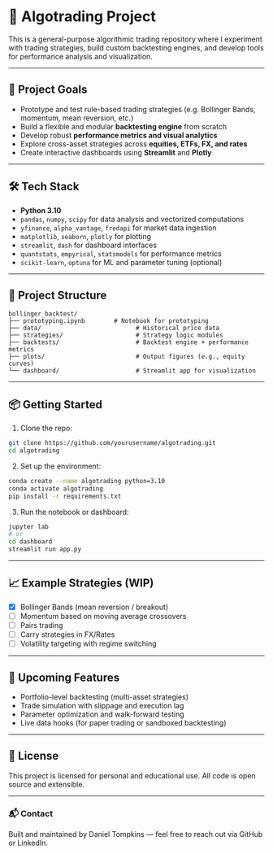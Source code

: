 # 🧠 Algotrading Project

This is a general-purpose algorithmic trading repository where I experiment with trading strategies, build custom backtesting engines, and develop tools for performance analysis and visualization.

---

## 🚀 Project Goals

- Prototype and test rule-based trading strategies (e.g. Bollinger Bands, momentum, mean reversion, etc.)
- Build a flexible and modular **backtesting engine** from scratch
- Develop robust **performance metrics and visual analytics**
- Explore cross-asset strategies across **equities, ETFs, FX, and rates**
- Create interactive dashboards using **Streamlit** and **Plotly**

---

## 🛠️ Tech Stack

- **Python 3.10**
- `pandas`, `numpy`, `scipy` for data analysis and vectorized computations  
- `yfinance`, `alpha_vantage`, `fredapi` for market data ingestion  
- `matplotlib`, `seaborn`, `plotly` for plotting  
- `streamlit`, `dash` for dashboard interfaces  
- `quantstats`, `empyrical`, `statsmodels` for performance metrics  
- `scikit-learn`, `optuna` for ML and parameter tuning (optional)

---

## 📁 Project Structure

```
bollinger_backtest/
├── prototyping.ipynb        # Notebook for prototyping
├── data/                          # Historical price data
├── strategies/                    # Strategy logic modules
├── backtests/                     # Backtest engine + performance metrics
├── plots/                         # Output figures (e.g., equity curves)
└── dashboard/                     # Streamlit app for visualization
```

---

## 📦 Getting Started

1. Clone the repo:
```bash
git clone https://github.com/yourusername/algotrading.git
cd algotrading
```

2. Set up the environment:
```bash
conda create --name algotrading python=3.10
conda activate algotrading
pip install -r requirements.txt
```

3. Run the notebook or dashboard:
```bash
jupyter lab
# or
cd dashboard
streamlit run app.py
```

---

## 📈 Example Strategies (WIP)

- [x] Bollinger Bands (mean reversion / breakout)
- [ ] Momentum based on moving average crossovers
- [ ] Pairs trading
- [ ] Carry strategies in FX/Rates
- [ ] Volatility targeting with regime switching

---

## 🧪 Upcoming Features

- Portfolio-level backtesting (multi-asset strategies)
- Trade simulation with slippage and execution lag
- Parameter optimization and walk-forward testing
- Live data hooks (for paper trading or sandboxed backtesting)

---

## 🧾 License

This project is licensed for personal and educational use. All code is open source and extensible.

---

### 📬 Contact

Built and maintained by Daniel Tompkins — feel free to reach out via GitHub or LinkedIn.

